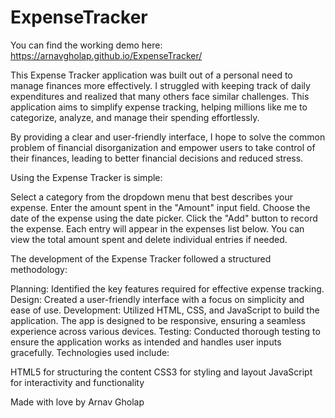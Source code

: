 # ExpenseTracker
You can find the working demo here: https://arnavgholap.github.io/ExpenseTracker/

This Expense Tracker application was built out of a personal need to manage finances more effectively. I struggled with keeping track of daily expenditures and realized that many others face similar challenges. This application aims to simplify expense tracking, helping millions like me to categorize, analyze, and manage their spending effortlessly.

By providing a clear and user-friendly interface, I hope to solve the common problem of financial disorganization and empower users to take control of their finances, leading to better financial decisions and reduced stress.

Using the Expense Tracker is simple:

Select a category from the dropdown menu that best describes your expense.
Enter the amount spent in the "Amount" input field.
Choose the date of the expense using the date picker.
Click the "Add" button to record the expense.
Each entry will appear in the expenses list below. You can view the total amount spent and delete individual entries if needed.

The development of the Expense Tracker followed a structured methodology:

Planning: Identified the key features required for effective expense tracking.
Design: Created a user-friendly interface with a focus on simplicity and ease of use.
Development: Utilized HTML, CSS, and JavaScript to build the application. The app is designed to be responsive, ensuring a seamless experience across various devices.
Testing: Conducted thorough testing to ensure the application works as intended and handles user inputs gracefully.
Technologies used include:

HTML5 for structuring the content
CSS3 for styling and layout
JavaScript for interactivity and functionality

Made with love by Arnav Gholap
